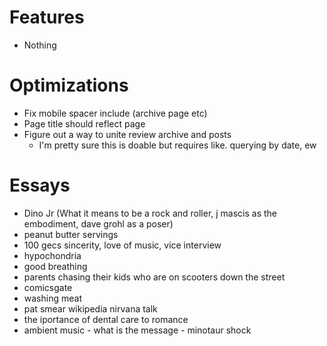 # Features
- Nothing

# Optimizations
- Fix mobile spacer include (archive page etc)
- Page title should reflect page
- Figure out a way to unite review archive and posts
  - I'm pretty sure this is doable but requires like. querying by date, ew

# Essays
- Dino Jr (What it means to be a rock and roller, j mascis as the embodiment, dave grohl as a poser)
- peanut butter servings
- 100 gecs sincerity, love of music, vice interview
- hypochondria
- good breathing
- parents chasing their kids who are on scooters down the street
- comicsgate
- washing meat
- pat smear wikipedia nirvana talk
- the iportance of dental care to romance
- ambient music - what is the message - minotaur shock
